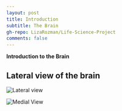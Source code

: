 ```yaml
---
layout: post
title: Introduction
subtitle: The Brain
gh-repo: LizaRozman/Life-Science-Project
comments: false
---
```


**Introduction to the Brain**

## Lateral view of the brain

![Lateral view](https://github.com/LizaRozman/Life-Science-Project/blob/supplementary\_notes\_and_files/brain1.jpg?raw=true)


![Medial View](https://github.com/LizaRozman/Life-Science-Project/blob/supplementary\_notes\_and_files/brain-medial-lazy.png?raw=true)

